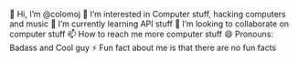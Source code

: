 👋 Hi, I’m @colomoj
👀 I’m interested in Computer stuff, hacking computers and music
🌱 I’m currently learning API stuff 
💞 I’m looking to collaborate on computer stuff
📫 How to reach me more computer stuff
😄 Pronouns: Badass and Cool guy
⚡ Fun fact about me is that there are no fun facts

<!---
colomoj/colomoj is a ✨ special ✨ repository because its `README.md` (this file) appears on your GitHub profile.
You can click the Preview link to take a look at your changes.
--->
